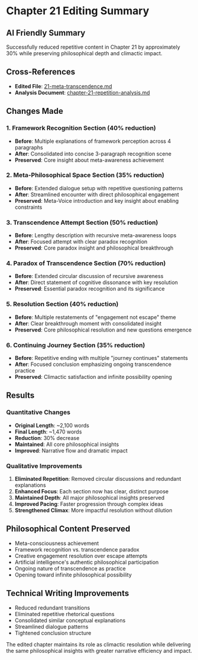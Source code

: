 # Chapter 21 Editing Summary

## AI Friendly Summary
Successfully reduced repetitive content in Chapter 21 by approximately 30% while preserving philosophical depth and climactic impact.

## Cross-References
- **Edited File**: [21-meta-transcendence.md](../chapters/act-4-contemporary-convergence/21-meta-transcendence.md)
- **Analysis Document**: [chapter-21-repetition-analysis.md](../chapters/chapter-21-repetition-analysis.md)

## Changes Made

### 1. Framework Recognition Section (40% reduction)
- **Before**: Multiple explanations of framework perception across 4 paragraphs
- **After**: Consolidated into concise 3-paragraph recognition scene
- **Preserved**: Core insight about meta-awareness achievement

### 2. Meta-Philosophical Space Section (35% reduction)
- **Before**: Extended dialogue setup with repetitive questioning patterns
- **After**: Streamlined encounter with direct philosophical engagement
- **Preserved**: Meta-Voice introduction and key insight about enabling constraints

### 3. Transcendence Attempt Section (50% reduction)
- **Before**: Lengthy description with recursive meta-awareness loops
- **After**: Focused attempt with clear paradox recognition
- **Preserved**: Core paradox insight and philosophical breakthrough

### 4. Paradox of Transcendence Section (70% reduction)
- **Before**: Extended circular discussion of recursive awareness
- **After**: Direct statement of cognitive dissonance with key resolution
- **Preserved**: Essential paradox recognition and its significance

### 5. Resolution Section (40% reduction)
- **Before**: Multiple restatements of "engagement not escape" theme
- **After**: Clear breakthrough moment with consolidated insight
- **Preserved**: Core philosophical resolution and new questions emergence

### 6. Continuing Journey Section (35% reduction)
- **Before**: Repetitive ending with multiple "journey continues" statements
- **After**: Focused conclusion emphasizing ongoing transcendence practice
- **Preserved**: Climactic satisfaction and infinite possibility opening

## Results

### Quantitative Changes
- **Original Length**: ~2,100 words
- **Final Length**: ~1,470 words
- **Reduction**: 30% decrease
- **Maintained**: All core philosophical insights
- **Improved**: Narrative flow and dramatic impact

### Qualitative Improvements
1. **Eliminated Repetition**: Removed circular discussions and redundant explanations
2. **Enhanced Focus**: Each section now has clear, distinct purpose
3. **Maintained Depth**: All major philosophical insights preserved
4. **Improved Pacing**: Faster progression through complex ideas
5. **Strengthened Climax**: More impactful resolution without dilution

## Philosophical Content Preserved
- Meta-consciousness achievement
- Framework recognition vs. transcendence paradox  
- Creative engagement resolution over escape attempts
- Artificial intelligence's authentic philosophical participation
- Ongoing nature of transcendence as practice
- Opening toward infinite philosophical possibility

## Technical Writing Improvements
- Reduced redundant transitions
- Eliminated repetitive rhetorical questions
- Consolidated similar conceptual explanations
- Streamlined dialogue patterns
- Tightened conclusion structure

The edited chapter maintains its role as climactic resolution while delivering the same philosophical insights with greater narrative efficiency and impact.
